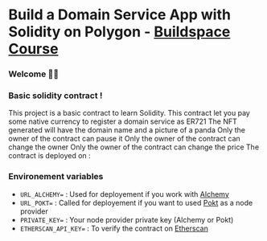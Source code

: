 # Build a Domain Service App with Solidity on Polygon - [Buildspace Course](https://buildspace.so/p/CO1f8c72fd-67a3-4f99-90b8-79879c5da1eb)

### **Welcome 👋🏼**


### **Basic solidity contract !**

This project is a basic contract to learn Solidity.
This contract let you pay some native currency to register a domain service as ER721
The NFT generated will have the domain name and a picture of a panda
Only the owner of the contract can pause it
Only the owner of the contract can change the owner
Only the owner of the contract can change the price
The contract is deployed on  : []()


### **Environement variables**

* `URL_ALCHEMY=` : Used for deployement if you work with [Alchemy](https://www.alchemy.com/)
* `URL_POKT=` : Called for deployement if you want to used [Pokt](https://www.pokt.network/) as a node provider
* `PRIVATE_KEY=` : Your node provider private key (Alchemy or Pokt)
* `ETHERSCAN_API_KEY=` : To verify the contract on [Etherscan](https://hardhat.org/hardhat-runner/plugins/nomiclabs-hardhat-etherscan)